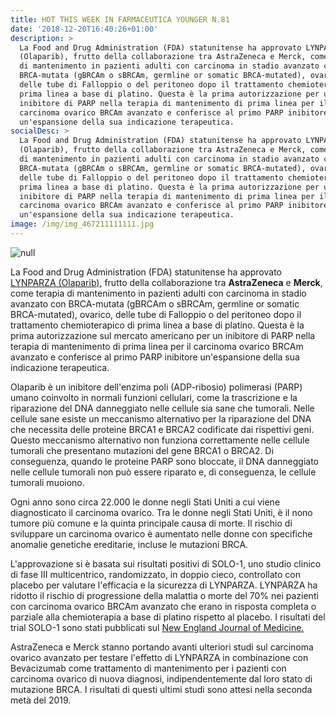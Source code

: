 ```yaml
---
title: HOT THIS WEEK IN FARMACEUTICA YOUNGER N.81
date: '2018-12-20T16:40:26+01:00'
description: >
  La Food and Drug Administration (FDA) statunitense ha approvato LYNPARZA
  (Olaparib), frutto della collaborazione tra AstraZeneca e Merck, come terapia
  di mantenimento in pazienti adulti con carcinoma in stadio avanzato con
  BRCA-mutata (gBRCAm o sBRCAm, germline or somatic BRCA-mutated), ovarico,
  delle tube di Falloppio o del peritoneo dopo il trattamento chemioterapico di
  prima linea a base di platino. Questa è la prima autorizzazione per un
  inibitore di PARP nella terapia di mantenimento di prima linea per il
  carcinoma ovarico BRCAm avanzato e conferisce al primo PARP inibitore
  un'espansione della sua indicazione terapeutica.
socialDesc: >
  La Food and Drug Administration (FDA) statunitense ha approvato LYNPARZA
  (Olaparib), frutto della collaborazione tra AstraZeneca e Merck, come terapia
  di mantenimento in pazienti adulti con carcinoma in stadio avanzato con
  BRCA-mutata (gBRCAm o sBRCAm, germline or somatic BRCA-mutated), ovarico,
  delle tube di Falloppio o del peritoneo dopo il trattamento chemioterapico di
  prima linea a base di platino. Questa è la prima autorizzazione per un
  inibitore di PARP nella terapia di mantenimento di prima linea per il
  carcinoma ovarico BRCAm avanzato e conferisce al primo PARP inibitore
  un'espansione della sua indicazione terapeutica.
image: /img/img_467211111111.jpg
---
```

![null](/img/img_467211111111.jpg)

La Food and Drug Administration (FDA) statunitense ha approvato [LYNPARZA (Olaparib)](https://www.fda.gov/Drugs/InformationOnDrugs/ApprovedDrugs/ucm628876.htm?utm_campaign=Oncology%2012%2F19%2F2018%20FDA%20approves%20olaparib%20for%20first-line%20&utm_medium=email&utm_source=Eloqua&elqTrackId=b834e10109364357aad260da6d456cde&elq=e75c3e0c23fb42dbb623ffe6bc98686f&elqaid=6340&elqat=1&elqCampaignId=5171), frutto della collaborazione tra **AstraZeneca** e **Merck**, come terapia di mantenimento in pazienti adulti con carcinoma in stadio avanzato con BRCA-mutata (gBRCAm o sBRCAm, germline or somatic BRCA-mutated), ovarico, delle tube di Falloppio o del peritoneo dopo il trattamento chemioterapico di prima linea a base di platino. Questa è la prima autorizzazione sul mercato americano per un inibitore di PARP nella terapia di mantenimento di prima linea per il carcinoma ovarico BRCAm avanzato e conferisce al primo PARP inibitore un'espansione della sua indicazione terapeutica.

Olaparib è un inibitore dell'enzima poli (ADP-ribosio) polimerasi (PARP) umano coinvolto in normali funzioni cellulari, come la trascrizione e la riparazione del DNA danneggiato nelle cellule sia sane che tumorali. Nelle cellule sane esiste un meccanismo alternativo per la riparazione del DNA che necessita delle proteine BRCA1 e BRCA2 codificate dai rispettivi geni. Questo meccanismo alternativo non funziona correttamente nelle cellule tumorali che presentano mutazioni del gene BRCA1 o BRCA2. Di conseguenza, quando le proteine PARP sono bloccate, il DNA danneggiato nelle cellule tumorali non può essere riparato e, di conseguenza, le cellule tumorali muoiono.

Ogni anno sono circa 22.000 le donne negli Stati Uniti a cui viene diagnosticato il carcinoma ovarico. Tra le donne negli Stati Uniti, è il nono tumore più comune e la quinta principale causa di morte. Il rischio di sviluppare un carcinoma ovarico è aumentato nelle donne con specifiche anomalie genetiche ereditarie, incluse le mutazioni BRCA. 

L'approvazione si è basata sui risultati positivi di SOLO-1, uno studio clinico di fase III multicentrico, randomizzato, in doppio cieco, controllato con placebo per valutare l'efficacia e la sicurezza di LYNPARZA. LYNPARZA ha ridotto il rischio di progressione della malattia o morte del 70% nei pazienti con carcinoma ovarico BRCAm avanzato che erano in risposta completa o parziale alla chemioterapia a base di platino rispetto al placebo. I risultati del trial SOLO-1 sono stati pubblicati sul [New England Journal of Medicine.](https://www.nejm.org/doi/10.1056/NEJMoa1810858)

AstraZeneca e Merck stanno portando avanti ulteriori studi sul carcinoma ovarico avanzato per testare l'effetto di LYNPARZA in combinazione con Bevacizumab come trattamento di mantenimento per i pazienti con carcinoma ovarico di nuova diagnosi, indipendentemente dal loro stato di mutazione BRCA. I risultati di questi ultimi studi sono attesi nella seconda metà del 2019.
